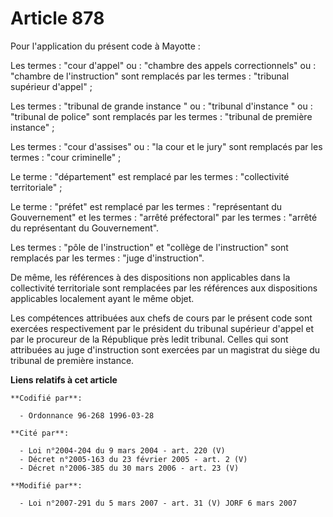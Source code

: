 # Article 878

Pour l'application du présent code à Mayotte :

Les termes : "cour d'appel" ou : "chambre des appels correctionnels" ou : "chambre de l'instruction" sont remplacés par les
termes : "tribunal supérieur d'appel" ;

Les termes : "tribunal de grande instance " ou : "tribunal d'instance " ou : "tribunal de police" sont remplacés par les
termes : "tribunal de première instance" ;

Les termes : "cour d'assises" ou : "la cour et le jury" sont remplacés par les termes : "cour criminelle" ;

Le terme : "département" est remplacé par les termes :  "collectivité territoriale" ;

Le terme : "préfet" est remplacé par les termes : "représentant du Gouvernement" et les termes : "arrêté préfectoral" par les
termes : "arrêté du représentant du Gouvernement".

Les termes : "pôle de l'instruction" et "collège de l'instruction" sont remplacés par les termes : "juge d'instruction".

De même, les références à des dispositions non applicables dans la collectivité territoriale sont remplacées par les
références aux dispositions applicables localement ayant le même objet.

Les compétences attribuées aux chefs de cours par le présent code sont exercées respectivement par le président du tribunal
supérieur d'appel et par le procureur de la République près ledit tribunal. Celles qui sont attribuées au juge d'instruction
sont exercées par un magistrat du siège du tribunal de première instance.

**Liens relatifs à cet article**

	**Codifié par**:

	  - Ordonnance 96-268 1996-03-28

	**Cité par**:

	  - Loi n°2004-204 du 9 mars 2004 - art. 220 (V)
	  - Décret n°2005-163 du 23 février 2005 - art. 2 (V)
	  - Décret n°2006-385 du 30 mars 2006 - art. 23 (V)

	**Modifié par**:

	  - Loi n°2007-291 du 5 mars 2007 - art. 31 (V) JORF 6 mars 2007
